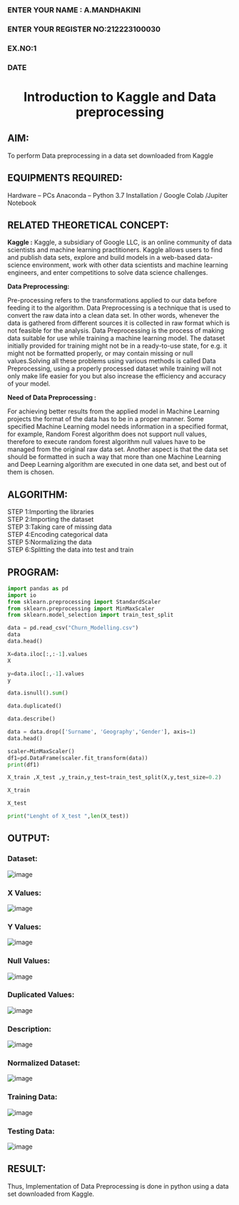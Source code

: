 <H3>ENTER YOUR NAME       : A.MANDHAKINI </H3>
<H3>ENTER YOUR REGISTER NO:212223100030</H3>
<H3>EX.NO:1</H3>
<H3>DATE</H3>
<H1 ALIGN =CENTER> Introduction to Kaggle and Data preprocessing</H1>

## AIM:

To perform Data preprocessing in a data set downloaded from Kaggle

## EQUIPMENTS REQUIRED:
Hardware – PCs
Anaconda – Python 3.7 Installation / Google Colab /Jupiter Notebook

## RELATED THEORETICAL CONCEPT:

**Kaggle :**
Kaggle, a subsidiary of Google LLC, is an online community of data scientists and machine learning practitioners. Kaggle allows users to find and publish data sets, explore and build models in a web-based data-science environment, work with other data scientists and machine learning engineers, and enter competitions to solve data science challenges.

**Data Preprocessing:**

Pre-processing refers to the transformations applied to our data before feeding it to the algorithm. Data Preprocessing is a technique that is used to convert the raw data into a clean data set. In other words, whenever the data is gathered from different sources it is collected in raw format which is not feasible for the analysis.
Data Preprocessing is the process of making data suitable for use while training a machine learning model. The dataset initially provided for training might not be in a ready-to-use state, for e.g. it might not be formatted properly, or may contain missing or null values.Solving all these problems using various methods is called Data Preprocessing, using a properly processed dataset while training will not only make life easier for you but also increase the efficiency and accuracy of your model.

**Need of Data Preprocessing :**

For achieving better results from the applied model in Machine Learning projects the format of the data has to be in a proper manner. Some specified Machine Learning model needs information in a specified format, for example, Random Forest algorithm does not support null values, therefore to execute random forest algorithm null values have to be managed from the original raw data set.
Another aspect is that the data set should be formatted in such a way that more than one Machine Learning and Deep Learning algorithm are executed in one data set, and best out of them is chosen.


## ALGORITHM:
STEP 1:Importing the libraries<BR>
STEP 2:Importing the dataset<BR>
STEP 3:Taking care of missing data<BR>
STEP 4:Encoding categorical data<BR>
STEP 5:Normalizing the data<BR>
STEP 6:Splitting the data into test and train<BR>

##  PROGRAM:
```py
import pandas as pd
import io
from sklearn.preprocessing import StandardScaler
from sklearn.preprocessing import MinMaxScaler
from sklearn.model_selection import train_test_split

data = pd.read_csv("Churn_Modelling.csv")
data
data.head()

X=data.iloc[:,:-1].values
X

y=data.iloc[:,-1].values
y

data.isnull().sum()

data.duplicated()

data.describe()

data = data.drop(['Surname', 'Geography','Gender'], axis=1)
data.head()

scaler=MinMaxScaler()
df1=pd.DataFrame(scaler.fit_transform(data))
print(df1)

X_train ,X_test ,y_train,y_test=train_test_split(X,y,test_size=0.2)

X_train

X_test

print("Lenght of X_test ",len(X_test))


```
## OUTPUT:
### Dataset:
![image](https://github.com/user-attachments/assets/0ca9889c-ea47-4547-8120-6f14b7f29830)

### X Values:
![image](https://github.com/user-attachments/assets/327b577d-b74e-4427-873a-ccb0eb7be20b)

### Y Values:
![image](https://github.com/user-attachments/assets/d43d58d4-13b8-4f1c-ac95-03f454b6033f)

### Null Values:
![image](https://github.com/user-attachments/assets/f060d47d-c5ae-44fb-a691-1704919f771f)

### Duplicated Values:
![image](https://github.com/user-attachments/assets/15ffdbc2-f4cb-4f0b-aba8-e9d20fa6de58)

### Description:
![image](https://github.com/user-attachments/assets/fe518588-0917-4439-b1a6-ac4498ed75c1)

### Normalized Dataset:
![image](https://github.com/user-attachments/assets/c1ad7857-c09e-4474-92aa-7439d59588ed)

### Training Data:
![image](https://github.com/user-attachments/assets/7998941f-5081-4c7d-ab88-b2fc370d3dff)
### Testing Data:
![image](https://github.com/user-attachments/assets/6d8c0445-37b4-4ed9-af18-0bea340d1f00)



## RESULT:
Thus, Implementation of Data Preprocessing is done in python  using a data set downloaded from Kaggle.


